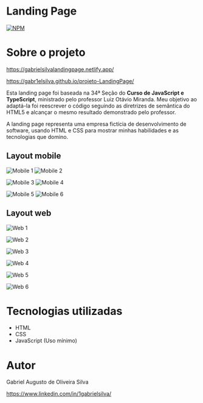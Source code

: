# Landing Page
[![NPM](https://img.shields.io/npm/l/react)](https://github.com/Gabr1elSilva/projeto-LandingPage/blob/main/LICENSE) 

# Sobre o projeto

https://gabrielsilvalandingpage.netlify.app/

https://gabr1elsilva.github.io/projeto-LandingPage/

Esta landing page foi baseada na 34ª Seção do **Curso de JavaScript e TypeScript**, ministrado pelo professor Luiz Otávio Miranda. Meu objetivo ao adaptá-la foi reescrever o código seguindo as diretrizes de semântica do HTML5 e alcançar o mesmo resultado demonstrado pelo professor. 

A landing page representa uma empresa fictícia de desenvolvimento de software, usando HTML e CSS para mostrar minhas habilidades e as tecnologias que domino.

## Layout mobile
![Mobile 1](https://github.com/Gabr1elSilva/projeto-LandingPage/blob/main/assets/img/mobile0.png) ![Mobile 2](https://github.com/Gabr1elSilva/projeto-LandingPage/blob/main/assets/img/mobile1.png)

![Mobile 3](https://github.com/Gabr1elSilva/projeto-LandingPage/blob/main/assets/img/mobile2.png) ![Mobile 4](https://github.com/Gabr1elSilva/projeto-LandingPage/blob/main/assets/img/mobile3.png)

![Mobile 5](https://github.com/Gabr1elSilva/projeto-LandingPage/blob/main/assets/img/mobile4.png) ![Mobile 6](https://github.com/Gabr1elSilva/projeto-LandingPage/blob/main/assets/img/mobile6.png)

## Layout web
![Web 1](https://github.com/Gabr1elSilva/projeto-LandingPage/blob/main/assets/img/web1.png)

![Web 2](https://github.com/Gabr1elSilva/projeto-LandingPage/blob/main/assets/img/web2.png)

![Web 3](https://github.com/Gabr1elSilva/projeto-LandingPage/blob/main/assets/img/web3.png)

![Web 4](https://github.com/Gabr1elSilva/projeto-LandingPage/blob/main/assets/img/web4.png)

![Web 5](https://github.com/Gabr1elSilva/projeto-LandingPage/blob/main/assets/img/web5.png)

![Web 6](https://github.com/Gabr1elSilva/projeto-LandingPage/blob/main/assets/img/web6.png)

# Tecnologias utilizadas
- HTML
- CSS
- JavaScript (Uso mínimo)

# Autor

Gabriel Augusto de Oliveira Silva

https://www.linkedin.com/in/1gabrielsilva/
